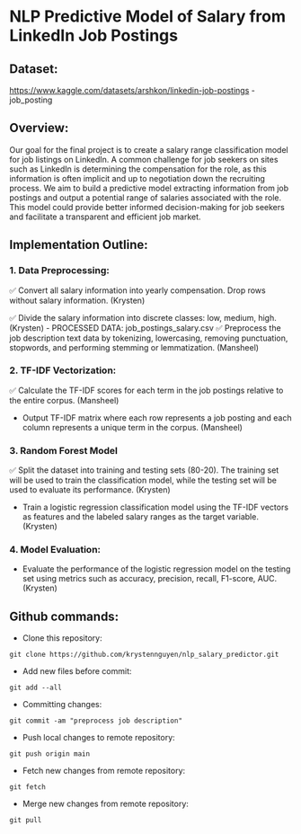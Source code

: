 # NLP Predictive Model of Salary from LinkedIn Job Postings

## Dataset:
https://www.kaggle.com/datasets/arshkon/linkedin-job-postings - job_posting

## Overview:

Our goal for the final project is to create a salary range classification model for job listings on LinkedIn. A common challenge for job seekers on sites such as LinkedIn is determining the compensation for the role, as this information is often implicit and up to negotiation down the recruiting process. We aim to build a predictive model extracting information from job postings and output a potential range of salaries associated with the role. This model could provide better informed decision-making for job seekers and facilitate a transparent and efficient job market.


## Implementation Outline:
### 1. Data Preprocessing:
✅ Convert all salary information into yearly compensation. Drop rows without salary information. (Krysten)

✅ Divide the salary information into discrete classes: low, medium, high. (Krysten) - PROCESSED DATA: job_postings_salary.csv
✅ Preprocess the job description text data by tokenizing, lowercasing, removing punctuation, stopwords, and performing stemming or lemmatization. (Mansheel)


### 2. TF-IDF Vectorization:
✅ Calculate the TF-IDF scores for each term in the job postings relative to the entire corpus. (Mansheel)
- Output TF-IDF matrix where each row represents a job posting and each column represents a unique term in the corpus. (Mansheel)

### 3. Random Forest Model
✅ Split the dataset into training and testing sets (80-20). The training set will be used to train the classification model, while the testing set will be used to evaluate its performance. (Krysten)
- Train a logistic regression classification model using the TF-IDF vectors as features and the labeled salary ranges as the target variable. (Krysten)
  
### 4. Model Evaluation:
- Evaluate the performance of the logistic regression model on the testing set using metrics such as accuracy, precision, recall, F1-score, AUC. (Krysten)

## Github commands:
- Clone this repository:
```
git clone https://github.com/krystennguyen/nlp_salary_predictor.git
```
- Add new files before commit:
```
git add --all
```
- Committing changes:
```
git commit -am "preprocess job description"
```
- Push local changes to remote repository:
```
git push origin main
```
- Fetch new changes from remote repository:
```
git fetch
```
- Merge new changes from remote repository:
```
git pull
```
